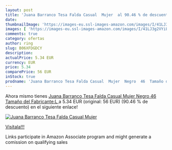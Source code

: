```yaml
---
layout: post
title: 'Juana Barranco Tesa Falda Casual  Mujer  al 90.46 % de descuento'
date: 
thumbnailImage: 'https://images-eu.ssl-images-amazon.com/images/I/41LJ3g2VYiL._SL200_.jpg'
images: [ 'https://images-eu.ssl-images-amazon.com/images/I/41LJ3g2VYiL._SL200_.jpg' ]
comments: true
category: ofertas
author: ring
slug: B06XFDGDCY
description:
actualPrice: 5.34 EUR
currency: EUR
price: 5.34
comparePrice: 56 EUR
inStock: true
prodname: 'Juana Barranco Tesa Falda Casual  Mujer  Negro  46  Tamaño del Fabricante:L '
---
```


Ahora mismo tienes [Juana Barranco Tesa Falda Casual  Mujer  Negro  46  Tamaño del Fabricante:L ](https://www.amazon.es/dp/B06XFDGDCY/?tag=tolees-21) a 5.34 EUR (original: 56 EUR) (90.46 %  de descuento) en el siguiente enlace!

[![Juana Barranco Tesa Falda Casual  Mujer ](https://images-eu.ssl-images-amazon.com/images/I/41LJ3g2VYiL._SL200_.jpg)](https://www.amazon.es/dp/B06XFDGDCY/?tag=tolees-21)

[Visítala!!!](https://www.amazon.es/dp/B06XFDGDCY/?tag=tolees-21)

Links participate in Amazon Associate program and might generate a comission on qualifying sales
